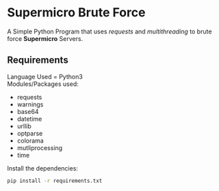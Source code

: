 # Supermicro Brute Force
A Simple Python Program that uses *requests* and *multithreading* to brute force **Supermicro** Servers.
## Requirements
Language Used = Python3<br />
Modules/Packages used:
* requests
* warnings
* base64
* datetime
* urllib
* optparse
* colorama
* mutliprocessing
* time
<!-- -->
Install the dependencies:
```bash
pip install -r requirements.txt
```